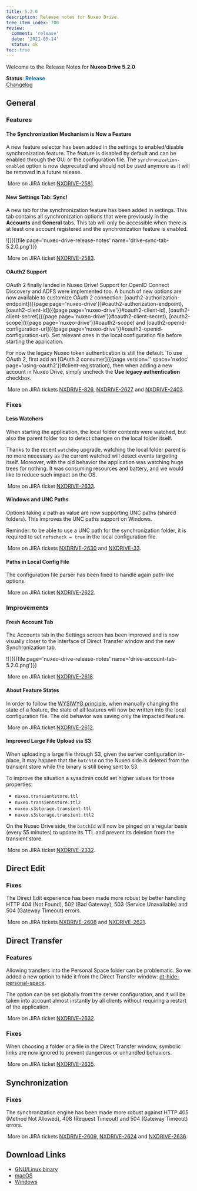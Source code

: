 ```yaml
---
title: 5.2.0
description: Release notes for Nuxeo Drive.
tree_item_index: 700
review:
  comment: 'release'
  date: '2021-05-14'
  status: ok
toc: true
---
```


Welcome to the Release Notes for **Nuxeo Drive 5.2.0**

**Status**: <font color="#0066ff">**Release**</font> </br>
<i class="fa fa-long-arrow-right" aria-hidden="true"></i> [Changelog](https://github.com/nuxeo/nuxeo-drive/blob/master/docs/changes/5.2.0.md)

## General

### Features

#### The Synchronization Mechanism is Now a Feature

A new feature selector has been added in the settings to enabled/disable synchronization feature. The feature is disabled by default and can be enabled through the GUI or the configuration file.
The `synchronization-enabled` option is now deprecated and should not be used anymore as it will be removed in a future release.

<i class="fa fa-long-arrow-right" aria-hidden="true"></i>&nbsp;More on JIRA ticket [NXDRIVE-2581](https://jira.nuxeo.com/browse/NXDRIVE-2581).

#### New Settings Tab: Sync!

A new tab for the synchronization feature has been added in settings. This tab contains all synchronization options that were previously in the **Accounts** and **General** tabs. This tab will only be accessible when there is at least one account registered and the synchronization feature is enabled.

![]({{file page='nuxeo-drive-release-notes' name='drive-sync-tab-5.2.0.png'}})

<i class="fa fa-long-arrow-right" aria-hidden="true"></i>&nbsp;More on JIRA ticket [NXDRIVE-2583](https://jira.nuxeo.com/browse/NXDRIVE-2583).

#### OAuth2 Support

OAuth 2 finally landed in Nuxeo Drive!
Support for OpenID Connect Discovery and ADFS were implemented too.
A bunch of new options are now available to customize OAuth 2 connection: [oauth2-authorization-endpoint]({{page page='nuxeo-drive'}}#oauth2-authorization-endpoint), [oauth2-client-id]({{page page='nuxeo-drive'}}#oauth2-client-id), [oauth2-client-secret]({{page page='nuxeo-drive'}}#oauth2-client-secret), [oauth2-scope]({{page page='nuxeo-drive'}}#oauth2-scope) and [oauth2-openid-configuration-url]({{page page='nuxeo-drive'}}#oauth2-openid-configuration-url). Set relevant ones in the local configuration file before starting the application.

For now the legacy Nuxeo token authentication is still the default. To use OAuth 2, first add an [OAuth 2 consumer]({{page version='' space='nxdoc' page='using-oauth2'}}#client-registration), then when adding a new account in Nuxeo Drive, simply uncheck the **Use legacy authentication** checkbox.

<i class="fa fa-long-arrow-right" aria-hidden="true"></i>&nbsp;More on JIRA tickets [NXDRIVE-826](https://jira.nuxeo.com/browse/NXDRIVE-826), [NXDRIVE-2627](https://jira.nuxeo.com/browse/NXDRIVE-2627) and [NXDRIVE-2403](https://jira.nuxeo.com/browse/NXDRIVE-2403).

### Fixes

#### Less Watchers

When starting the application, the local folder contents were watched, but also the parent folder too to detect changes on the local folder itself.

Thanks to the recent `watchdog` upgrade, watching the local folder parent is no more necessary as the current watched will detect events targeting itself.
Moreover, with the old behavior the application was watching huge trees for nothing. It was consuming resources and battery, and we would like to reduce such impact on the OS.

<i class="fa fa-long-arrow-right" aria-hidden="true"></i>&nbsp;More on JIRA ticket [NXDRIVE-2633](https://jira.nuxeo.com/browse/NXDRIVE-2633).

#### Windows and UNC Paths

Options taking a path as value are now supporting UNC paths (shared folders).
This improves the UNC paths support on Windows.

Reminder: to be able to use a UNC path for the synchronization folder, it is required to set `nofscheck = true` in the local configuration file.

<i class="fa fa-long-arrow-right" aria-hidden="true"></i>&nbsp;More on JIRA tickets [NXDRIVE-2630](https://jira.nuxeo.com/browse/NXDRIVE-2630) and [NXDRIVE-33](https://jira.nuxeo.com/browse/NXDRIVE-33).

#### Paths in Local Config File

The configuration file parser has been fixed to handle again path-like options.

<i class="fa fa-long-arrow-right" aria-hidden="true"></i>&nbsp;More on JIRA ticket [NXDRIVE-2622](https://jira.nuxeo.com/browse/NXDRIVE-2622).

### Improvements

#### Fresh Account Tab

The Accounts tab in the Settings screen has been improved and is now visually closer to the interface of Direct Transfer window and the new Synchronization tab.

![]({{file page='nuxeo-drive-release-notes' name='drive-account-tab-5.2.0.png'}})

<i class="fa fa-long-arrow-right" aria-hidden="true"></i>&nbsp;More on JIRA ticket [NXDRIVE-2618](https://jira.nuxeo.com/browse/NXDRIVE-2618).

#### About Feature States

In order to follow the [WYSIWYG principle](https://en.wikipedia.org/wiki/WYSIWYG), when manually changing the state of a feature, the state of all features will now be written into the local configuration file. The old behavior was saving only the impacted feature.

<i class="fa fa-long-arrow-right" aria-hidden="true"></i>&nbsp;More on JIRA ticket [NXDRIVE-2612](https://jira.nuxeo.com/browse/NXDRIVE-2612).

#### Improved Large File Upload via S3

When uploading a large file through S3, given the server configuration in-place, it may happen that the `batchId` on the Nuxeo side is deleted from the transient store while the binary is still being sent to S3.

To improve the situation a sysadmin could set higher values for those properties:
  - `nuxeo.transientstore.ttl`
  - `nuxeo.transientstore.ttl2`
  - `nuxeo.s3storage.transient.ttl`
  - `nuxeo.s3storage.transient.ttl2`

On the Nuxeo Drive side, the `batchId` will now be pinged on a regular basis (every 55 minutes) to update its TTL and prevent its deletion from the transient store.

<i class="fa fa-long-arrow-right" aria-hidden="true"></i>&nbsp;More on JIRA ticket [NXDRIVE-2332](https://jira.nuxeo.com/browse/NXDRIVE-2332).

## Direct Edit

### Fixes

The Direct Edit experience has been made more robust by better handling HTTP 404 (Not Found), 502 (Bad Gateway), 503 (Service Unavailable) and 504 (Gateway Timeout) errors.

<i class="fa fa-long-arrow-right" aria-hidden="true"></i>&nbsp;More on JIRA tickets [NXDRIVE-2608](https://jira.nuxeo.com/browse/NXDRIVE-2608) and [NXDRIVE-2621](https://jira.nuxeo.com/browse/NXDRIVE-2621).

## Direct Transfer

### Features

Allowing transfers into the Personal Space folder can be problematic. So we added a new option to hide it from the Direct Transfer window: [dt-hide-personal-space](https://doc.nuxeo.com/client-apps/nuxeo-drive/#dt-hide-personal-space).

The option can be set globally from the server configuration, and it will be taken into account almost instantly by all clients without requiring a restart of the application.

<i class="fa fa-long-arrow-right" aria-hidden="true"></i>&nbsp;More on JIRA ticket [NXDRIVE-2632](https://jira.nuxeo.com/browse/NXDRIVE-2632).

### Fixes

When choosing a folder or a file in the Direct Transfer window, symbolic links are now ignored to prevent dangerous or unhandled behaviors.

<i class="fa fa-long-arrow-right" aria-hidden="true"></i>&nbsp;More on JIRA ticket [NXDRIVE-2635](https://jira.nuxeo.com/browse/NXDRIVE-2635).

## Synchronization

### Fixes

The synchronization engine has been made more robust against HTTP 405 (Method Not Allowed), 408 (Request Timeout) and 504 (Gateway Timeout) errors.

<i class="fa fa-long-arrow-right" aria-hidden="true"></i>&nbsp;More on JIRA tickets [NXDRIVE-2609](https://jira.nuxeo.com/browse/NXDRIVE-2609), [NXDRIVE-2624](https://jira.nuxeo.com/browse/NXDRIVE-2624) and [NXDRIVE-2636](https://jira.nuxeo.com/browse/NXDRIVE-2636).

## Download Links

- [GNU/Linux binary](https://community.nuxeo.com/static/drive-updates/release/nuxeo-drive-5.2.0-x86_64.AppImage)
- [macOS](https://community.nuxeo.com/static/drive-updates/release/nuxeo-drive-5.2.0.dmg)
- [Windows](https://community.nuxeo.com/static/drive-updates/release/nuxeo-drive-5.2.0.exe)
